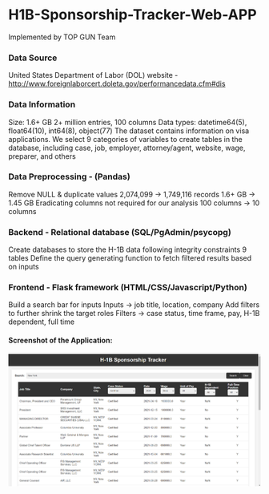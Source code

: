 # H1B-Sponsorship-Tracker-Web-APP
Implemented by TOP GUN Team

### Data Source
United States Department of Labor (DOL) website - http://www.foreignlaborcert.doleta.gov/performancedata.cfm#dis

### Data Information
Size: 1.6+ GB
2+ million entries, 100 columns
Data types: datetime64(5), float64(10), int64(8), object(77)
The dataset contains information on visa applications. We select 9 categories of variables to create tables in the database, including case, job, employer, attorney/agent, website, wage, preparer, and others

### Data Preprocessing - (Pandas)
Remove NULL & duplicate values
2,074,099 -> 1,749,116 records
1.6+ GB -> 1.45 GB
Eradicating columns not required for our analysis
100 columns -> 10 columns

### Backend - Relational database (SQL/PgAdmin/psycopg)
Create databases to store the H-1B data following integrity constraints
	9 tables
Define the query generating function to fetch filtered results based on inputs

### Frontend - Flask framework (HTML/CSS/Javascript/Python)
Build a search bar for inputs
Inputs -> job title, location, company
Add filters to further shrink the target roles
Filters -> case status, time frame, pay, H-1B dependent, full time

#### Screenshot of the Application:
![Interface](static/Interface-Screenshot.png)
